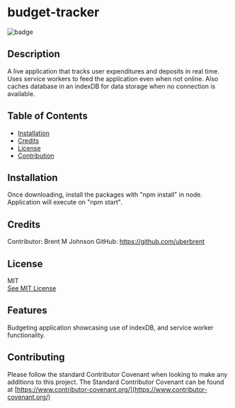 # budget-tracker

![badge](https://img.shields.io/badge/JavaScript-100%25-blue)

  ## Description
  A live application that tracks user expenditures and deposits in real time. Uses service workers to 
  feed the application even when not online. Also caches database in an indexDB for data storage
  when no connection is available.

  ## Table of Contents

  * [Installation](#installation)
  * [Credits](#credits)
  * [License](#license)
  * [Contribution](#contributing)

  ## Installation
        
  Once downloading, install the packages with "npm install" in node. Application will execute on "npm start".
  

  ## Credits
    
  Contributor: Brent M Johnson
  GitHub: https://github.com/uberbrent
      
  ## License
  MIT
  <br>
  [See MIT License](https://choosealicense.com/licenses/mit)

  ## Features
    
  Budgeting application showcasing use of indexDB, and service worker functionality.  

  ## Contributing
  
  Please follow the standard Contributor Covenant when looking to make any additions to this project. The Standard Contributor Covenant can be found at [https://www.contributor-covenant.org/](https://www.contributor-covenant.org/)
    
